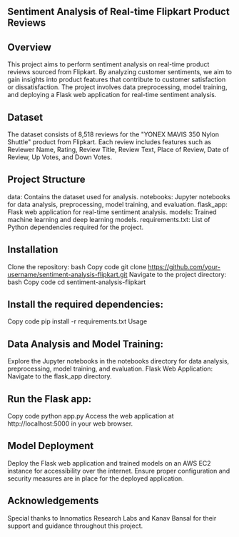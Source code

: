 ## Sentiment Analysis of Real-time Flipkart Product Reviews
## Overview
This project aims to perform sentiment analysis on real-time product reviews sourced from Flipkart. By analyzing customer sentiments, we aim to gain insights into product features that contribute to customer satisfaction or dissatisfaction. The project involves data preprocessing, model training, and deploying a Flask web application for real-time sentiment analysis.

## Dataset
The dataset consists of 8,518 reviews for the "YONEX MAVIS 350 Nylon Shuttle" product from Flipkart. Each review includes features such as Reviewer Name, Rating, Review Title, Review Text, Place of Review, Date of Review, Up Votes, and Down Votes.

## Project Structure
data: Contains the dataset used for analysis.
notebooks: Jupyter notebooks for data analysis, preprocessing, model training, and evaluation.
flask_app: Flask web application for real-time sentiment analysis.
models: Trained machine learning and deep learning models.
requirements.txt: List of Python dependencies required for the project.
## Installation
Clone the repository:
bash
Copy code
git clone https://github.com/your-username/sentiment-analysis-flipkart.git
Navigate to the project directory:
bash
Copy code
cd sentiment-analysis-flipkart
## Install the required dependencies:
Copy code
pip install -r requirements.txt
Usage
## Data Analysis and Model Training:
Explore the Jupyter notebooks in the notebooks directory for data analysis, preprocessing, model training, and evaluation.
Flask Web Application:
Navigate to the flask_app directory.
## Run the Flask app:
Copy code
python app.py
Access the web application at http://localhost:5000 in your web browser.
## Model Deployment
Deploy the Flask web application and trained models on an AWS EC2 instance for accessibility over the internet.
Ensure proper configuration and security measures are in place for the deployed application.
## Acknowledgements
Special thanks to Innomatics Research Labs and Kanav Bansal for their support and guidance throughout this project.

